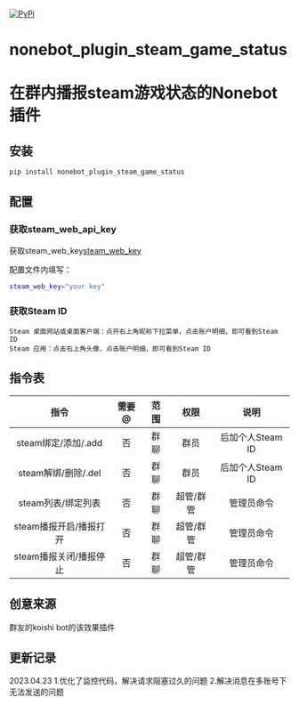 [![PyPi](https://img.shields.io/pypi/v/nonebot_plugin_steam_game_status.svg)](https://pypi.python.org/pypi/nonebot_plugin_steam_game_status)

# nonebot_plugin_steam_game_status
在群内播报steam游戏状态的Nonebot插件
==========

## 安装

```bash
pip install nonebot_plugin_steam_game_status
```

## 配置
### 获取steam_web_api_key

获取steam_web_key[steam_web_key](https://steamcommunity.com/dev/apikey)

配置文件内填写：
```bash
steam_web_key="your key"
```
### 获取Steam ID

    Steam 桌面网站或桌面客户端：点开右上角昵称下拉菜单，点击账户明细，即可看到Steam ID
    Steam 应用：点击右上角头像，点击账户明细，即可看到Steam ID

## 指令表

| 指令 | 需要@ | 范围 | 权限 | 说明 |
|:-----:|:----:|:----:|:----:|:----:|
| steam绑定/添加/.add | 否 | 群聊 | 群员 | 后加个人Steam ID |    
| steam解绑/删除/.del | 否 | 群聊 | 群员 | 后加个人Steam ID |   
| steam列表/绑定列表 | 否 | 群聊 | 超管/群管 | 管理员命令 |    
| steam播报开启/播报打开 | 否 | 群聊 | 超管/群管 | 管理员命令 |    
| steam播报关闭/播报停止 | 否 | 群聊 | 超管/群管 | 管理员命令 |    

## 创意来源

群友的koishi bot的该效果插件

## 更新记录

2023.04.23
1.优化了监控代码，解决请求阻塞过久的问题
2.解决消息在多账号下无法发送的问题
